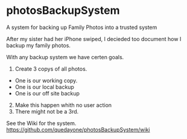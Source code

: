 # photosBackupSystem
A system for backing up Family Photos into a trusted system

After my sister had her iPhone swiped, I decieded too document how I backup my family photos.

With any backup system we have certen goals.
1. Create 3 copys of all photos.
  * One is our working copy.
  * One is our local backup
  * One is our off site backup
2. Make this happen whith no user action
3. There might not be a 3rd.

See the Wiki for the system.
https://github.com/quedayone/photosBackupSystem/wiki
